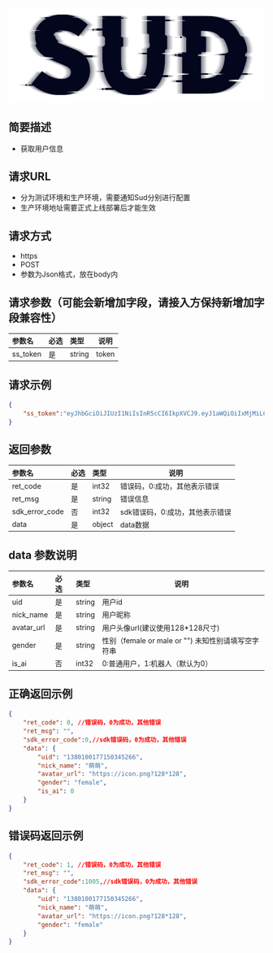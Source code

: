#

![SUD](../../Resource/logo.png)

## 简要描述

- 获取用户信息

## 请求URL

- 分为测试环境和生产环境，需要通知Sud分别进行配置
- 生产环境地址需要正式上线部署后才能生效

## 请求方式
- https
- POST
- 参数为Json格式，放在body内

## 请求参数（可能会新增加字段，请接入方保持新增加字段兼容性）

|参数名|必选|类型|说明|
|:----|:---|:-----|-----|
|ss_token|是|string|token|

## 请求示例

```json
{
    "ss_token":"eyJhbGciOiJIUzI1NiIsInR5cCI6IkpXVCJ9.eyJ1aWQiOiIxMjMiLCJleHAiOjE2MzA0MTc4NDksImFwcF9pZCI6ImFwcElEIn0.BWFAf7-Bi20KsFIjnQcF2ET1RNhoZRhoWa-VOxYbPuY"
}
```

## 返回参数

|参数名|必选|类型|说明|
|:----|:---|:-----|-----|
|ret_code|是|int32|错误码，0:成功，其他表示错误|
|ret_msg|是|string|错误信息|
|sdk_error_code|否|int32|sdk错误码，0:成功，其他表示错误|
|data|是|object|data数据|

## data 参数说明

|参数名|必选|类型|说明|
|:----|:---|:-----|-----|
|uid|是|string|用户id|
|nick_name|是|string|用户昵称|
|avatar_url|是|string|用户头像url(建议使用128*128尺寸)|
|gender|是|string|性别（female or male or "") 未知性别请填写空字符串|
|is_ai |否|int32|0:普通用户，1:机器人（默认为0）|

## 正确返回示例

```json
{
    "ret_code": 0, //错误码，0为成功，其他错误
    "ret_msg": "",
    "sdk_error_code":0,//sdk错误码，0为成功，其他错误
    "data": {
        "uid": "1380100177150345266",
        "nick_name": "萌萌",
        "avatar_url": "https://icon.png?128*128",
        "gender": "female",
        "is_ai": 0
    }
}
```

## 错误码返回示例

```json
{
    "ret_code": 1, //错误码，0为成功，其他错误
    "ret_msg": "",
    "sdk_error_code":1005,//sdk错误码，0为成功，其他错误
    "data": {
        "uid": "1380100177150345266",
        "nick_name": "萌萌",
        "avatar_url": "https://icon.png?128*128",
        "gender": "female"
    }
}
```
